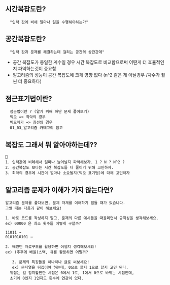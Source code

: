 
시간복잡도란?
  - 
      "입력 값에 비해 얼마나 일을 수행해야하는가"

공간복잡도란?
  - 
      "입력 값과 문제를 해결하는데 걸리는 공간의 상관관계"


- 공간 복잡도가 동일한 계수일 경우 시간 복잡도로 비교함으로써
어떤게 더 효율적인지 파악하는것이 중요함
- 알고리즘의 성능이 공간 복잡도에 크게 영향 없다 (n^2 같은 게 아닐경우 /차수가 
훨씬 더 중요하다)

점근표기법이란?
  - 
      점근법이란 ? (알기 위해 하단 문제 풀어보기)
      빅오 => 최악의 경우
      빅오메가 => 최선의 경우    
      01_03_알고리즘 카테고리 참고 

## 복잡도 그래서 뭐 알아야하는데??
    👏
    1. 입력값에 비례해서 얼마나 늘어날지 파악해보자. 1 ? N ? N^2 ? 
    2. 공간복잡도 보다는 시간 복잡도를 더 줄이기 위해 고민하자.
    3. 최악의 경우에 시간이 얼마나 소요될지(빅오 표기법)에 대해 고민하자

## 알고리즘 문제가 이해가 가지 않는다면?

    알고리즘 문제를 풀다보면, 문제 자체를 이해하기 힘들 때가 있습니다.
    그럴 때는 다음과 같이 해보세요!
    
    1. 바로 코드를 작성하지 말고, 문제의 다른 예시들을 떠올리면서 규칙성을 생각해보세요.
    ex) 00000 은 최소 횟수를 어떻게 구할까?
    
    11011 →
    0101010101 →
    
    2. 배웠던 자료구조를 활용하면 어떨지 생각해보세요!
    ex) (추후에 배울)스택, 큐를 활용하면 어떨까?
    
       3. 문제의 특징들을 하나하나 글로 써보세요!
       ex) 문자열을 뒤집어야 하는데, 0으로 할지 1으로 할지 고민 된다. 
      뒤집는 걸 감지할만한 시점은 0에서 1로, 1에서 0으로 바뀌는 시점인데, 
      초기에 0인지 1인지도 횟수에 연관이 있다. 
    

  


